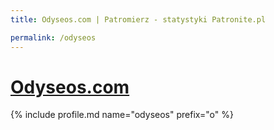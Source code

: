 ```yaml
---
title: Odyseos.com | Patromierz - statystyki Patronite.pl

permalink: /odyseos
---
```


# [Odyseos.com](https://patronite.pl/odyseos)

{% include profile.md name="odyseos" prefix="o" %}
